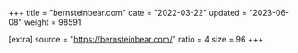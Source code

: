 +++
title = "bernsteinbear.com"
date = "2022-03-22"
updated = "2023-06-08"
weight = 98591

[extra]
source = "https://bernsteinbear.com/"
ratio = 4
size = 96
+++
